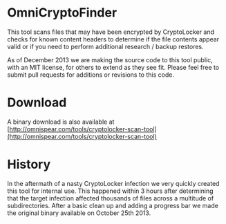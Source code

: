 OmniCryptoFinder
================

This tool scans files that may have been encrypted by CryptoLocker and checks for known content headers to determine if the file contents appear valid or if you need to perform additional research / backup restores.

As of December 2013 we are making the source code to this tool public, with an MIT license, for others to extend as they see fit. Please feel free to submit pull requests for additions or revisions to this code.


Download
========
A binary download is also available at [http://omnispear.com/tools/cryptolocker-scan-tool](http://omnispear.com/tools/cryptolocker-scan-tool)


History
=======
In the aftermath of a nasty CryptoLocker infection we very quickly created this tool for internal use. This happened within 3 hours after determining that the target infection affected thousands of files across a multitude of subdirectories. After a basic clean up and adding a progress bar we made the original binary available on October 25th 2013.